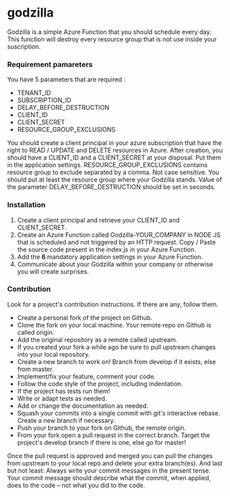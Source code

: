 # godzilla
Godzilla is a simple Azure Function that you should schedule every day. This function will destroy every resource group that is not use inside your suscription.

### Requirement pamareters
You have 5 parameters that are required : 
- TENANT_ID
- SUBSCRIPTION_ID
- DELAY_BEFORE_DESTRUCTION
- CLIENT_ID
- CLIENT_SECRET
- RESOURCE_GROUP_EXCLUSIONS

You should create a client principal in your azure subscription that have the right to READ / UPDATE and DELETE resources in Azure.
After creation, you should have a CLIENT_ID and a CLIENT_SECRET at your disposal. Put them in the application settings.
RESOURCE_GROUP_EXCLUSIONS contains resource group to exclude separated by a comma. Not case sensitive. You should put at least the resource group where your Godzilla stands.
Value of the parameter DELAY_BEFORE_DESTRUCTION should be set in seconds.

### Installation

1. Create a client principal and retrieve your CLIENT_ID and CLIENT_SECRET.
2. Create an Azure Function called Godzilla-YOUR_COMPANY in NODE JS that is scheduled and not triggered by an HTTP request.
Copy / Paste the source code present in the index.js in your Azure Function.
3. Add the **6** mandatory application settings in your Azure Function.
4. Communicate about your Godzilla within your company or otherwise you will create surprises.

### Contribution
Look for a project's contribution instructions. If there are any, follow them.

- Create a personal fork of the project on Github.
- Clone the fork on your local machine. Your remote repo on Github is called origin.
- Add the original repository as a remote called upstream.
- If you created your fork a while ago be sure to pull upstream changes into your local repository.
- Create a new branch to work on! Branch from develop if it exists, else from master.
- Implement/fix your feature, comment your code.
- Follow the code style of the project, including indentation.
- If the project has tests run them!
- Write or adapt tests as needed.
- Add or change the documentation as needed.
- Squash your commits into a single commit with git's interactive rebase. Create a new branch if necessary.
- Push your branch to your fork on Github, the remote origin.
- From your fork open a pull request in the correct branch. Target the project's develop branch if there is one, else go for master!

Once the pull request is approved and merged you can pull the changes from upstream to your local repo and delete your extra branch(es).
And last but not least: Always write your commit messages in the present tense. Your commit message should describe what the commit, when applied, does to the code – not what you did to the code.
